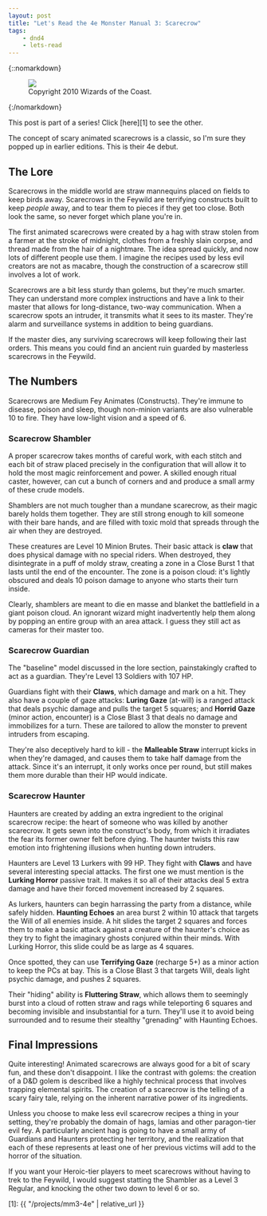 ```yaml
---
layout: post
title: "Let's Read the 4e Monster Manual 3: Scarecrow"
tags:
    - dnd4
    - lets-read
---
```


{::nomarkdown}
<figure class="center">
  <img src="{{ "/assets/wir-mm3-4e-rot-scarecrow.png" | absolute_url }}"/>
  <figcaption>
    Copyright 2010 Wizards of the Coast.
  </figcaption>
</figure>
{:/nomarkdown}

This post is part of a series! Click [here][1] to see the other.

The concept of scary animated scarecrows is a classic, so I'm sure they popped
up in earlier editions. This is their 4e debut.

## The Lore

Scarecrows in the middle world are straw mannequins placed on fields to keep
birds away. Scarecrows in the Feywild are terrifying constructs built to keep
_people_ away, and to tear them to pieces if they get too close. Both look the
same, so never forget which plane you're in.

The first animated scarecrows were created by a hag with straw stolen from a
farmer at the stroke of midnight, clothes from a freshly slain corpse, and
thread made from the hair of a nightmare. The idea spread quickly, and now lots
of different people use them. I imagine the recipes used by less evil creators
are not as macabre, though the construction of a scarecrow still involves a lot
of work.

Scarecrows are a bit less sturdy than golems, but they're much smarter. They can
understand more complex instructions and have a link to their master that allows
for long-distance, two-way communication. When a scarecrow spots an intruder, it
transmits what it sees to its master. They're alarm and surveillance systems in
addition to being guardians.

If the master dies, any surviving scarecrows will keep following their last
orders. This means you could find an ancient ruin guarded by masterless
scarecrows in the Feywild.

## The Numbers

Scarecrows are Medium Fey Animates (Constructs). They're immune to disease,
poison and sleep, though non-minion variants are also vulnerable 10 to
fire. They have low-light vision and a speed of 6.

### Scarecrow Shambler

A proper scarecrow takes months of careful work, with each stitch and each bit
of straw placed precisely in the configuration that will allow it to hold the
most magic reinforcement and power. A skilled enough ritual caster, however, can
cut a bunch of corners and and produce a small army of these crude models.

Shamblers are not much tougher than a mundane scarecrow, as their magic barely
holds them together. They are still strong enough to kill someone with their
bare hands, and are filled with toxic mold that spreads through the air when
they are destroyed.

These creatures are Level 10 Minion Brutes. Their basic attack is **claw** that
does physical damage with no special riders. When destroyed, they disintegrate
in a puff of moldy straw, creating a zone in a Close Burst 1 that lasts until
the end of the encounter. The zone is a poison cloud: it's lightly obscured and
deals 10 poison damage to anyone who starts their turn inside.

Clearly, shamblers are meant to die en masse and blanket the battlefield in a
giant poison cloud. An ignorant wizard might inadvertently help them along by
popping an entire group with an area attack. I guess they still act as cameras
for their master too.

### Scarecrow Guardian

The "baseline" model discussed in the lore section, painstakingly crafted to act
as a guardian. They're Level 13 Soldiers with 107 HP.

Guardians fight with their **Claws**, which damage and mark on a hit. They also
have a couple of gaze attacks: **Luring Gaze** (at-will) is a ranged attack that
deals psychic damage and pulls the target 5 squares; and **Horrid Gaze**
(minor action, encounter) is a Close Blast 3 that deals no damage and
immobilizes for a turn. These are tailored to allow the monster to prevent
intruders from escaping.

They're also deceptively hard to kill - the **Malleable Straw** interrupt kicks
in when they're damaged, and causes them to take half damage from the
attack. Since it's an interrupt, it only works once per round, but still makes
them more durable than their HP would indicate.

### Scarecrow Haunter

Haunters are created by adding an extra ingredient to the original scarecrow
recipe: the heart of someone who was killed by another scarecrow. It gets sewn
into the construct's body, from which it irradiates the fear its former owner
felt before dying. The haunter twists this raw emotion into frightening
illusions when hunting down intruders.

Haunters are Level 13 Lurkers with 99 HP. They fight with **Claws** and have
several interesting special attacks. The first one we must mention is the
**Lurking Horror** passive trait. It makes it so all of their attacks deal 5
extra damage and have their forced movement increased by 2 squares.

As lurkers, haunters can begin harrassing the party from a distance, while
safely hidden. **Haunting Echoes** an area burst 2 within 10 attack that targets
the Will of all enemies inside. A hit slides the target 2 squares and forces
them to make a basic attack against a creature of the haunter's choice as they
try to fight the imaginary ghosts conjured within their minds. With Lurking
Horror, this slide could be as large as 4 squares.

Once spotted, they can use **Terrifying Gaze** (recharge 5+) as a minor action
to keep the PCs at bay. This is a Close Blast 3 that targets Will, deals light
psychic damage, and pushes 2 squares.

Their "hiding" ability is **Fluttering Straw**, which allows them to seemingly
burst into a cloud of rotten straw and rags while teleporting 6 squares and
becoming invisible and insubstantial for a turn. They'll use it to avoid being
surrounded and to resume their stealthy "grenading" with Haunting Echoes.

## Final Impressions

Quite interesting! Animated scarecrows are always good for a bit of scary fun,
and these don't disappoint. I like the contrast with golems: the creation of a
D&D golem is described like a highly technical process that involves trapping
elemental spirits. The creation of a scarecrow is the telling of a scary fairy
tale, relying on the inherent narrative power of its ingredients.

Unless you choose to make less evil scarecrow recipes a thing in your setting,
they're probably the domain of hags, lamias and other paragon-tier evil fey. A
particularly ancient hag is going to have a small army of Guardians and Haunters
protecting her territory, and the realization that each of these represents at
least one of her previous victims will add to the horror of the situation.

If you want your Heroic-tier players to meet scarecrows without having to trek
to the Feywild, I would suggest statting the Shambler as a Level 3 Regular, and
knocking the other two down to level 6 or so.

[1]: {{ "/projects/mm3-4e" | relative_url }}
